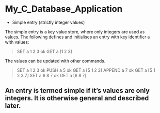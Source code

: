 # My_C_Database_Application

- Simple entry (strictly integer values)

The simple entry is a key value store, where only integers are used as values. The following defines and initialises an entry with key identifier a with values:
> SET a 1 2 3 ok
> GET a [1 2 3]

The values can be updated with other commands.
> SET a 1 2 3 ok
> PUSH a 5 ok
> GET a [5 1 2 3]
> APPEND a 7 ok
> GET a
[5 1 2 3 7]
> SET a 9 8 7 ok
> GET a [9 8 7]

## An entry is termed simple if it’s values are only integers. It is otherwise general and described later.
